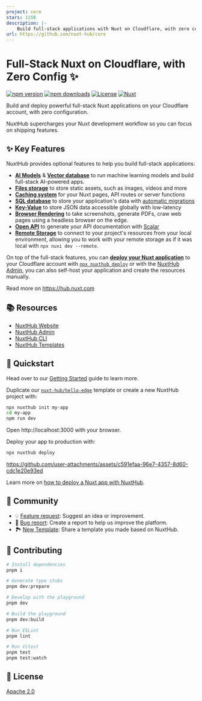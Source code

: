 ```yaml
---
project: core
stars: 1158
description: |-
    Build full-stack applications with Nuxt on Cloudflare, with zero configuration.
url: https://github.com/nuxt-hub/core
---
```


# Full-Stack Nuxt on Cloudflare, with Zero Config ✨

[![npm version][npm-version-src]][npm-version-href]
[![npm downloads][npm-downloads-src]][npm-downloads-href]
[![License][license-src]][license-href]
[![Nuxt][nuxt-src]][nuxt-href]

Build and deploy powerful full-stack Nuxt applications on your Cloudflare account, with zero configuration.

NuxtHub supercharges your Nuxt development workflow so you can focus on shipping features.

## ✨ Key Features

NuxtHub provides optional features to help you build full-stack applications:
- [**AI Models**](https://hub.nuxt.com/docs/features/ai) & [**Vector database**](https://hub.nuxt.com/docs/features/vectorize) to run machine learning models and build full-stack AI-powered apps.
- [**Files storage**](https://hub.nuxt.com/docs/features/blob) to store static assets, such as images, videos and more
- [**Caching system**](https://hub.nuxt.com/docs/features/cache) for your Nuxt pages, API routes or server functions
- [**SQL database**](https://hub.nuxt.com/docs/features/database) to store your application's data with [automatic migrations](https://hub.nuxt.com/docs/features/database#database-migrations)
- [**Key-Value**](https://hub.nuxt.com/docs/features/kv) to store JSON data accessible globally with low-latency
- [**Browser Rendering**](https://hub.nuxt.com/docs/features/browser) to take screenshots, generate PDFs, craw web pages using a headless browser on the edge.
- [**Open API**](https://hub.nuxt.com/docs/features/open-api) to generate your API documentation with [Scalar](https://scalar.com)
- [**Remote Storage**](https://hub.nuxt.com/docs/getting-started/remote-storage) to connect to your project's resources from your local environment, allowing you to work with your remote storage as if it was local with `npx nuxi dev --remote`.

On top of the full-stack features, you can [**deploy your Nuxt application**](https://hub.nuxt.com/docs/getting-started/deploy) to your Cloudflare account with [`npx nuxthub deploy`](https://github.com/nuxt-hub/cli) or with the [NuxtHub Admin](https://admin.hub.nuxt.com), you can also self-host your application and create the resources manually.

Read more on https://hub.nuxt.com

## 📚 Resources

- [NuxtHub Website](https://hub.nuxt.com)
- [NuxtHub Admin](https://admin.hub.nuxt.com)
- [NuxtHub CLI](https://github.com/nuxt-hub/cli)
- [NuxtHub Templates](https://hub.nuxt.com/templates)

## 🚀 Quickstart

Head over to our [Getting Started](https://hub.nuxt.com/docs/getting-started/installation) guide to learn more.

Duplicate our [`nuxt-hub/hello-edge`](https://github.com/nuxt-hub/hello-edge) template or create a new NuxtHub project with:

```bash
npx nuxthub init my-app
cd my-app
npm run dev
```

Open http://localhost:3000 with your browser.

Deploy your app to production with:

```bash
npx nuxthub deploy
```

https://github.com/user-attachments/assets/c591efaa-96e7-4357-8d60-cdc1e20e93ed

Learn more on [how to deploy a Nuxt app with NuxtHub](https://hub.nuxt.com/docs/getting-started/deploy).

## 🤝 Community

- 💡 [Feature request](https://github.com/nuxt-hub/core/issues/new?assignees=&labels=enhancement&projects=&template=%F0%9F%92%A1-feature-request.md&title=): Suggest an idea or improvement.
- 🐞 [Bug report](https://github.com/nuxt-hub/core/issues/new?assignees=&labels=bug&projects=&template=%F0%9F%90%9E-bug-report.md&title=): Create a report to help us improve the platform.
- 🏞️ [New Template](https://github.com/nuxt-hub/core/issues/new?assignees=&labels=template&projects=&template=%F0%9F%8F%9E%EF%B8%8F-new-template.md&title=): Share a template you made based on NuxtHub.


## 💚 Contributing

```bash
# Install dependencies
pnpm i

# Generate type stubs
pnpm dev:prepare

# Develop with the playground
pnpm dev

# Build the playground
pnpm dev:build

# Run ESLint
pnpm lint

# Run Vitest
pnpm test
pnpm test:watch
```

## 📄 License

[Apache 2.0](./LICENSE)

<!-- Badges -->
[npm-version-src]: https://img.shields.io/npm/v/@nuxthub/core/latest.svg?style=flat&colorA=020420&colorB=00DC82
[npm-version-href]: https://npmjs.com/package/@nuxthub/core

[npm-downloads-src]: https://img.shields.io/npm/dm/@nuxthub/core.svg?style=flat&colorA=020420&colorB=00DC82
[npm-downloads-href]: https://npm.chart.dev/@nuxthub/core

[license-src]: https://img.shields.io/npm/l/@nuxthub/core.svg?style=flat&colorA=020420&colorB=00DC82
[license-href]: https://npmjs.com/package/@nuxthub/core

[nuxt-src]: https://img.shields.io/badge/Nuxt-020420?logo=nuxt.js
[nuxt-href]: https://nuxt.com

